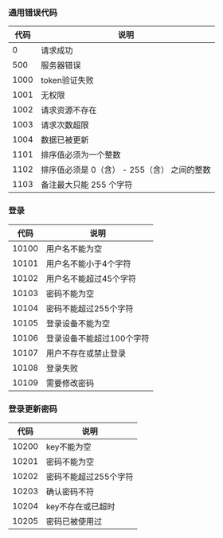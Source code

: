 ### 通用错误代码

| 代码 | 说明 |
| --- | ---- |
| 0 | 请求成功 |
| 500 | 服务器错误 |
| 1000 | token验证失败 |
| 1001 | 无权限 |
| 1002 | 请求资源不存在 |
| 1003 | 请求次数超限 |
| 1004 | 数据已被更新 |
| 1101 | 排序值必须为一个整数 |
| 1102 | 排序值必须是 0（含） - 255（含） 之间的整数 |
| 1103 | 备注最大只能 255 个字符 |

### 登录

| 代码 | 说明 |
| --- | --- |
| 10100 | 用户名不能为空 |
| 10101 | 用户名不能小于4个字符 |
| 10102 | 用户名不能超过45个字符 |
| 10103 | 密码不能为空 |
| 10104 | 密码不能超过255个字符 |
| 10105 | 登录设备不能为空 |
| 10106 | 登录设备不能超过100个字符 |
| 10107 | 用户不存在或禁止登录 |
| 10108 | 登录失败 |
| 10109 | 需要修改密码 |

### 登录更新密码

| 代码 | 说明 |
| --- | --- |
| 10200 | key不能为空 |
| 10201 | 密码不能为空 |
| 10202 | 密码不能超过255个字符 |
| 10203 | 确认密码不符 |
| 10204 | key不存在或已超时 |
| 10205 | 密码已被使用过 |
